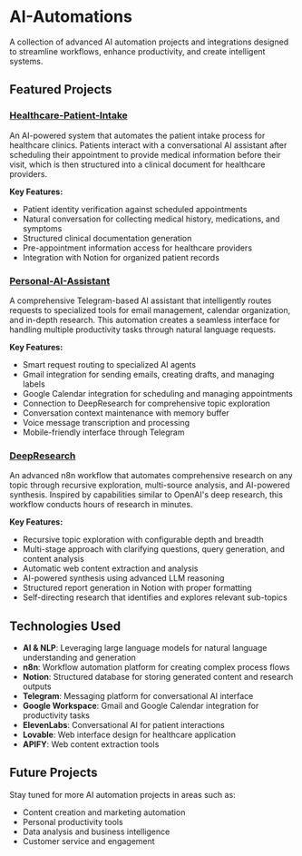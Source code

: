 # AI-Automations

A collection of advanced AI automation projects and integrations designed to streamline workflows, enhance productivity, and create intelligent systems.

## Featured Projects

### [Healthcare-Patient-Intake](./Healthcare-Patient-Intake)

An AI-powered system that automates the patient intake process for healthcare clinics. Patients interact with a conversational AI assistant after scheduling their appointment to provide medical information before their visit, which is then structured into a clinical document for healthcare providers.

**Key Features:**
- Patient identity verification against scheduled appointments
- Natural conversation for collecting medical history, medications, and symptoms
- Structured clinical documentation generation
- Pre-appointment information access for healthcare providers
- Integration with Notion for organized patient records

### [Personal-AI-Assistant](./personal-assistant)

A comprehensive Telegram-based AI assistant that intelligently routes requests to specialized tools for email management, calendar organization, and in-depth research. This automation creates a seamless interface for handling multiple productivity tasks through natural language requests.

**Key Features:**
- Smart request routing to specialized AI agents
- Gmail integration for sending emails, creating drafts, and managing labels
- Google Calendar integration for scheduling and managing appointments
- Connection to DeepResearch for comprehensive topic exploration
- Conversation context maintenance with memory buffer
- Voice message transcription and processing
- Mobile-friendly interface through Telegram

### [DeepResearch](./DeepResearch)

An advanced n8n workflow that automates comprehensive research on any topic through recursive exploration, multi-source analysis, and AI-powered synthesis. Inspired by capabilities similar to OpenAI's deep research, this workflow conducts hours of research in minutes.

**Key Features:**
- Recursive topic exploration with configurable depth and breadth
- Multi-stage approach with clarifying questions, query generation, and content analysis
- Automatic web content extraction and analysis
- AI-powered synthesis using advanced LLM reasoning
- Structured report generation in Notion with proper formatting
- Self-directing research that identifies and explores relevant sub-topics

## Technologies Used

- **AI & NLP**: Leveraging large language models for natural language understanding and generation
- **n8n**: Workflow automation platform for creating complex process flows
- **Notion**: Structured database for storing generated content and research outputs
- **Telegram**: Messaging platform for conversational AI interface
- **Google Workspace**: Gmail and Google Calendar integration for productivity tasks
- **ElevenLabs**: Conversational AI for patient interactions
- **Lovable**: Web interface design for healthcare application
- **APIFY**: Web content extraction tools

## Future Projects

Stay tuned for more AI automation projects in areas such as:
- Content creation and marketing automation
- Personal productivity tools
- Data analysis and business intelligence
- Customer service and engagement
